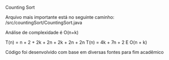 Counting Sort

Arquivo mais importante está no seguinte caminho:
/src/countingSort/CountingSort.java

Análise de complexidade é O(n+k)

T(n) = n + 2 + 2k + 2n + 2k + 2n + 2n
T(n) = 4k + 7n + 2 E O(n + k)

Código foi desenvolvido com base em diversas fontes para fim acadêmico

